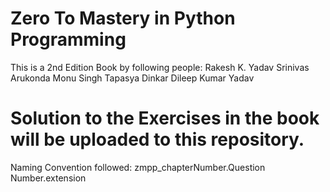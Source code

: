# Zero To Mastery in Python Programming
This is a 2nd Edition Book by following people:
Rakesh K. Yadav
Srinivas Arukonda
Monu Singh
Tapasya Dinkar
Dileep Kumar Yadav
# Solution to the Exercises in the book will be uploaded to this repository.
Naming Convention followed:
zmpp_chapterNumber.Question Number.extension
